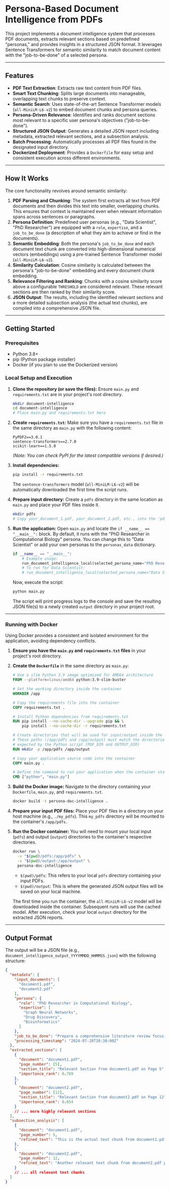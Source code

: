 
# Persona-Based Document Intelligence from PDFs

This project implements a document intelligence system that processes PDF documents, extracts relevant sections based on predefined "personas," and provides insights in a structured JSON format. It leverages Sentence Transformers for semantic similarity to match document content with the "job-to-be-done" of a selected persona.

---

## Features

* **PDF Text Extraction**: Extracts raw text content from PDF files.
* **Smart Text Chunking**: Splits large documents into manageable, overlapping text chunks to preserve context.
* **Semantic Search**: Uses state-of-the-art Sentence Transformer models (`all-MiniLM-L6-v2`) to embed document chunks and persona queries.
* **Persona-Driven Relevance**: Identifies and ranks document sections most relevant to a specific user persona's objectives ("job-to-be-done").
* **Structured JSON Output**: Generates a detailed JSON report including metadata, extracted relevant sections, and a subsection analysis.
* **Batch Processing**: Automatically processes all PDF files found in the designated input directory.
* **Dockerized Deployment**: Provides a `Dockerfile` for easy setup and consistent execution across different environments.

---

## How It Works

The core functionality revolves around semantic similarity:

1.  **PDF Parsing and Chunking**: The system first extracts all text from PDF documents and then divides this text into smaller, overlapping chunks. This ensures that context is maintained even when relevant information spans across sentences or paragraphs.
2.  **Persona Definition**: Predefined user personas (e.g., "Data Scientist", "PhD Researcher") are equipped with a `role`, `expertise`, and a `job_to_be_done` (a description of what they aim to achieve or find in the documents).
3.  **Semantic Embedding**: Both the persona's `job_to_be_done` and each document text chunk are converted into high-dimensional numerical vectors (embeddings) using a pre-trained Sentence Transformer model (`all-MiniLM-L6-v2`).
4.  **Similarity Calculation**: Cosine similarity is calculated between the persona's "job-to-be-done" embedding and every document chunk embedding.
5.  **Relevance Filtering and Ranking**: Chunks with a cosine similarity score above a configurable `THRESHOLD` are considered relevant. These relevant sections are then ranked by their similarity score.
6.  **JSON Output**: The results, including the identified relevant sections and a more detailed subsection analysis (the actual text chunks), are compiled into a comprehensive JSON file.

---

## Getting Started

### Prerequisites

* Python 3.8+
* pip (Python package installer)
* Docker (if you plan to use the Dockerized version)

### Local Setup and Execution

1.  **Clone the repository (or save the files):**
    Ensure `main.py` and `requirements.txt` are in your project's root directory.

    ```bash
    mkdir document-intelligence
    cd document-intelligence
    # Place main.py and requirements.txt here
    ```

2.  **Create `requirements.txt`:**
    Make sure you have a `requirements.txt` file in the same directory as `main.py` with the following content:

    ```
    PyPDF2==3.0.1
    sentence-transformers==2.7.0
    scikit-learn==1.5.0
    ```
    *(Note: You can check PyPI for the latest compatible versions if desired.)*

3.  **Install dependencies:**

    ```bash
    pip install -r requirements.txt
    ```
    The `sentence-transformers` model (`all-MiniLM-L6-v2`) will be automatically downloaded the first time the script runs.

4.  **Prepare input directory:**
    Create a `pdfs` directory in the same location as `main.py` and place your PDF files inside it.

    ```bash
    mkdir pdfs
    # Copy your_document_1.pdf, your_document_2.pdf, etc., into the 'pdfs' directory
    ```

5.  **Run the application:**
    Open `main.py` and locate the `if __name__ == "__main__":` block.
    By default, it runs with the "PhD Researcher in Computational Biology" persona. You can change this to "Data Scientist" or add your own personas to the `personas_data` dictionary.

    ```python
    if __name__ == "__main__":
        # Example usage:
        run_document_intelligence_local(selected_persona_name="PhD Researcher in Computational Biology")
        # To run for Data Scientist:
        # run_document_intelligence_local(selected_persona_name="Data Scientist")
    ```

    Now, execute the script:

    ```bash
    python main.py
    ```

    The script will print progress logs to the console and save the resulting JSON file(s) to a newly created `output` directory in your project root.

---

### Running with Docker

Using Docker provides a consistent and isolated environment for the application, avoiding dependency conflicts.

1.  **Ensure you have the `main.py` and `requirements.txt` files** in your project's root directory.

2.  **Create the `Dockerfile`** in the same directory as `main.py`:

    ```dockerfile
    # Use a slim Python 3.9 image optimized for AMD64 architecture
    FROM --platform=linux/amd64 python:3.9-slim-buster

    # Set the working directory inside the container
    WORKDIR /app

    # Copy the requirements file into the container
    COPY requirements.txt .

    # Install Python dependencies from requirements.txt
    RUN pip install --no-cache-dir --upgrade pip && \
        pip install --no-cache-dir -r requirements.txt

    # Create directories that will be used for input/output inside the container
    # These paths (/app/pdfs and /app/output) must match the directories
    # expected by the Python script (PDF_DIR and OUTPUT_DIR)
    RUN mkdir -p /app/pdfs /app/output

    # Copy your application source code into the container
    COPY main.py .

    # Define the command to run your application when the container starts
    CMD ["python", "main.py"]
    ```

3.  **Build the Docker image:**
    Navigate to the directory containing your `Dockerfile`, `main.py`, and `requirements.txt`.

    ```bash
    docker build -t persona-doc-intelligence .
    ```

4.  **Prepare your input PDF files:**
    Place your PDF files in a directory on your host machine (e.g., `./my_pdfs`). This `my_pdfs` directory will be mounted to the container's `/app/pdfs`.

5.  **Run the Docker container:**
    You will need to mount your local input (`pdfs`) and output (`output`) directories to the container's respective directories.

    ```bash
    docker run \
      -v "$(pwd)/pdfs:/app/pdfs" \
      -v "$(pwd)/output:/app/output" \
      persona-doc-intelligence
    ```
    * `$(pwd)/pdfs`: This refers to your local `pdfs` directory containing your input PDFs.
    * `$(pwd)/output`: This is where the generated JSON output files will be saved on your local machine.

    The first time you run the container, the `all-MiniLM-L6-v2` model will be downloaded inside the container. Subsequent runs will use the cached model. After execution, check your local `output` directory for the extracted JSON reports.

---

## Output Format

The output will be a JSON file (e.g., `document_intelligence_output_YYYYMMDD_HHMMSS.json`) with the following structure:

```json
{
  "metadata": {
    "input_documents": [
      "document1.pdf",
      "document2.pdf"
    ],
    "persona": {
      "role": "PhD Researcher in Computational Biology",
      "expertise": [
        "Graph Neural Networks",
        "Drug Discovery",
        "Bioinformatics"
      ]
    },
    "job_to_be_done": "Prepare a comprehensive literature review focusing on methodologies, datasets, and performance benchmarks",
    "processing_timestamp": "2024-07-28T10:30:00Z"
  },
  "extracted_sections": [
    {
      "document": "document1.pdf",
      "page_number": [5],
      "section_title": "Relevant Section from document1.pdf on Page 5",
      "importance_rank": 0.789
    },
    {
      "document": "document2.pdf",
      "page_number": [12],
      "section_title": "Relevant Section from document2.pdf on Page 12",
      "importance_rank": 0.654
    }
    // ... more highly relevant sections
  ],
  "subsection_analysis": [
    {
      "document": "document1.pdf",
      "page_number": 5,
      "refined_text": "This is the actual text chunk from document1.pdf that was identified as relevant."
    },
    {
      "document": "document2.pdf",
      "page_number": 12,
      "refined_text": "Another relevant text chunk from document2.pdf providing detailed information."
    }
    // ... all relevant text chunks
  ]
}
